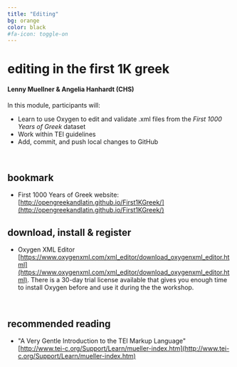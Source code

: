 ```yaml
---
title: "Editing"
bg: orange
color: black
#fa-icon: toggle-on
---
```


# **editing in the first 1K greek**

#### Lenny Muellner & Angelia Hanhardt (CHS)

In this module, participants will:

- Learn to use Oxygen to edit and validate .xml files from the <i>First 1000 Years of Greek</i> dataset
- Work within TEI guidelines
- Add, commit, and push local changes to GitHub

<br/>

## bookmark
- First 1000 Years of Greek website: [http://opengreekandlatin.github.io/First1KGreek/](http://opengreekandlatin.github.io/First1KGreek/)

## download, install & register
- Oxygen XML Editor [https://www.oxygenxml.com/xml_editor/download_oxygenxml_editor.html](https://www.oxygenxml.com/xml_editor/download_oxygenxml_editor.html). There is a 30-day trial license available that gives you enough time to install Oxygen before and use it during the the workshop.


<br/>

## recommended reading
- "A Very Gentle Introduction to the TEI Markup Language" [http://www.tei-c.org/Support/Learn/mueller-index.htm](http://www.tei-c.org/Support/Learn/mueller-index.htm)
